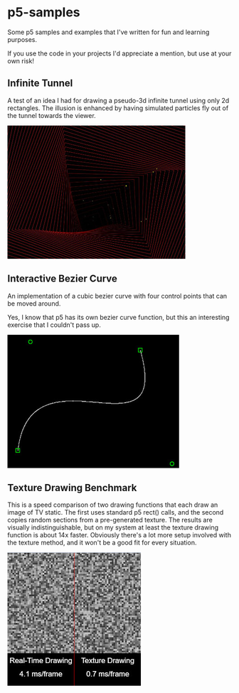 # p5-samples
Some p5 samples and examples that I've written for fun and learning purposes.

If you use the code in your projects I'd appreciate a mention, but use at your own risk!

## Infinite Tunnel

A test of an idea I had for drawing a pseudo-3d infinite tunnel using only 2d rectangles. 
The illusion is enhanced by having simulated particles fly out of the tunnel towards the viewer.

![Infinite Tunnel](https://github.com/laubryan/p5-samples/blob/914f01cb9dd3cbe62748894779f0e2dfd2729453/infinite-tunnel/infinite-tunnel.jpg?raw=true)

## Interactive Bezier Curve

An implementation of a cubic bezier curve with four control points that can be moved around.

Yes, I know that p5 has its own bezier curve function, but this an interesting exercise that I couldn't pass up.

![Interactive Bezier Curve](https://github.com/laubryan/p5-samples/blob/a5f1f50e3b55b0af12eb48eba285b2ac8cdc44de/interactive-bezier-curve/interactive-bezier-curve.jpg?raw=true)

## Texture Drawing Benchmark

This is a speed comparison of two drawing functions that each draw an image of TV static. The first uses standard p5 rect() calls, and the second copies random sections from a pre-generated texture. The results are visually indistinguishable, but on my system at least the texture drawing function is about 14x faster. Obviously there's a lot more setup involved with the texture method, and it won't be a good fit for every situation.

![Texture Drawing Benchmark](https://github.com/laubryan/p5-samples/blob/d84ce77e336fe57ff2d4e48097ca135f72c68912/texture-drawing-benchmark/texture-drawing-benchmark.jpg?raw=true)
